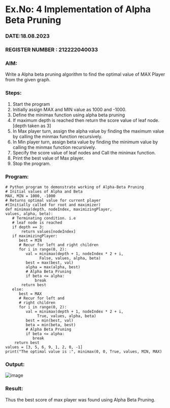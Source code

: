 # Ex.No: 4   Implementation of Alpha Beta Pruning                                               

### DATE:18.08.2023
### REGISTER NUMBER : 212222040033
### AIM: 
Write a Alpha beta pruning algorithm to find the optimal value of MAX Player from the given graph.
### Steps:
1. Start the program
2. Initially  assign MAX and MIN value as 1000 and -1000.
3.  Define the minimax function  using alpha beta pruning
4.  If maximum depth is reached then return the score value of leaf node. [depth taken as 3]
5.  In Max player turn, assign the alpha value by finding the maximum value by calling the minmax function recursively.
6.  In Min player turn, assign beta value by finding the minimum value by calling the minmax function recursively.
7.  Specify the score value of leaf nodes and Call the minimax function.
8.  Print the best value of Max player.
9.  Stop the program. 

### Program:
```
# Python program to demonstrate working of Alpha-Beta Pruning
# Initial values of Alpha and Beta
MAX, MIN = 1000, -1000
# Returns optimal value for current player
#(Initially called for root and maximizer)
def minimax(depth, nodeIndex, maximizingPlayer,
values, alpha, beta):
   # Terminating condition. i.e
   # leaf node is reached
   if depth == 3:
       return values[nodeIndex]
   if maximizingPlayer:
      best = MIN
      # Recur for left and right children
      for i in range(0, 2):
         val = minimax(depth + 1, nodeIndex * 2 + i,
               False, values, alpha, beta)
         best = max(best, val)
         alpha = max(alpha, best)
         # Alpha Beta Pruning
         if beta <= alpha:
             break
       return best
   else:
      best = MAX
      # Recur for left and
      # right children
      for i in range(0, 2):
         val = minimax(depth + 1, nodeIndex * 2 + i,
              True, values, alpha, beta)
         best = min(best, val)
         beta = min(beta, best)
         # Alpha Beta Pruning
         if beta <= alpha:
            break
    return best
values = [3, 5, 6, 9, 1, 2, 0, -1]
print("The optimal value is :", minimax(0, 0, True, values, MIN, MAX)
```
### Output:
![image](https://github.com/DhanalakshmiCSE/AI_Lab_2023-24/assets/119477832/76695f45-2dd9-41c6-8623-037628be3b55)




### Result:
Thus the best score of max player was found using Alpha Beta Pruning.
